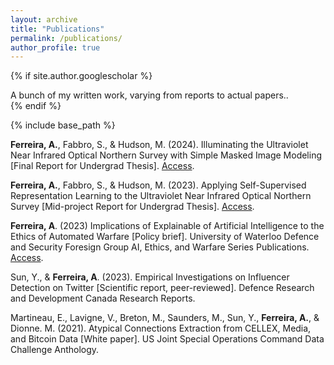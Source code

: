 ```yaml
---
layout: archive
title: "Publications"
permalink: /publications/
author_profile: true
---
```


{% if site.author.googlescholar %}
  <div class="wordwrap">A bunch of my written work, varying from reports to actual papers.</a>.</div>
{% endif %}

{% include base_path %}

**Ferreira, A.**, Fabbro, S., & Hudson, M. (2024). Illuminating the Ultraviolet Near Infrared Optical
Northern Survey with Simple Masked Image Modeling [Final Report for Undergrad Thesis]. [Access](https://drive.google.com/file/d/17jNdRP0ZW9eHmfHxisz6FP_SYjAJoTMs/view?usp=sharing).

**Ferreira, A.**, Fabbro, S., & Hudson, M. (2023). Applying Self-Supervised Representation Learning to the Ultraviolet Near Infrared Optical Northern Survey [Mid-project Report for Undergrad Thesis]. [Access](https://drive.google.com/file/d/1YZd7P2o3J_OBjZ67idPWFj379PoHv0-J/view).

**Ferreira, A**. (2023) Implications of Explainable of Artificial Intelligence to the Ethics of Automated Warfare [Policy brief]. University of Waterloo Defence and Security Foresign Group AI, Ethics, and Warfare Series Publications. [Access](https://uwaterloo.ca/defence-security-foresight-group/sites/default/files/uploads/documents/ferreira_implications-of-explainable.pdf).

Sun, Y., & **Ferreira, A**. (2023). Empirical Investigations on Influencer Detection on Twitter [Scientific report, peer-reviewed]. Defence Research and Development Canada Research Reports. 

Martineau, E., Lavigne, V., Breton, M., Saunders, M., Sun, Y., **Ferreira, A.**, & Dionne. M. (2021). Atypical Connections Extraction from CELLEX, Media, and Bitcoin Data [White paper]. US Joint Special Operations Command Data Challenge Anthology.
